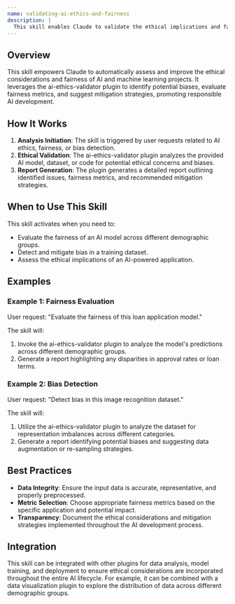 ```yaml
---
name: validating-ai-ethics-and-fairness
description: |
  This skill enables Claude to validate the ethical implications and fairness of AI/ML models and datasets. It is triggered when the user requests an ethics review, fairness assessment, or bias detection for an AI system. The skill uses the ai-ethics-validator plugin to analyze models, datasets, and code for potential biases and ethical concerns. It provides reports and recommendations for mitigating identified issues, ensuring responsible AI development and deployment. Use this skill when the user mentions "ethics validation", "fairness assessment", "bias detection", "responsible AI", or related terms in the context of AI/ML.
---
```


## Overview

This skill empowers Claude to automatically assess and improve the ethical considerations and fairness of AI and machine learning projects. It leverages the ai-ethics-validator plugin to identify potential biases, evaluate fairness metrics, and suggest mitigation strategies, promoting responsible AI development.

## How It Works

1. **Analysis Initiation**: The skill is triggered by user requests related to AI ethics, fairness, or bias detection.
2. **Ethical Validation**: The ai-ethics-validator plugin analyzes the provided AI model, dataset, or code for potential ethical concerns and biases.
3. **Report Generation**: The plugin generates a detailed report outlining identified issues, fairness metrics, and recommended mitigation strategies.

## When to Use This Skill

This skill activates when you need to:
- Evaluate the fairness of an AI model across different demographic groups.
- Detect and mitigate bias in a training dataset.
- Assess the ethical implications of an AI-powered application.

## Examples

### Example 1: Fairness Evaluation

User request: "Evaluate the fairness of this loan application model."

The skill will:
1. Invoke the ai-ethics-validator plugin to analyze the model's predictions across different demographic groups.
2. Generate a report highlighting any disparities in approval rates or loan terms.

### Example 2: Bias Detection

User request: "Detect bias in this image recognition dataset."

The skill will:
1. Utilize the ai-ethics-validator plugin to analyze the dataset for representation imbalances across different categories.
2. Generate a report identifying potential biases and suggesting data augmentation or re-sampling strategies.

## Best Practices

- **Data Integrity**: Ensure the input data is accurate, representative, and properly preprocessed.
- **Metric Selection**: Choose appropriate fairness metrics based on the specific application and potential impact.
- **Transparency**: Document the ethical considerations and mitigation strategies implemented throughout the AI development process.

## Integration

This skill can be integrated with other plugins for data analysis, model training, and deployment to ensure ethical considerations are incorporated throughout the entire AI lifecycle. For example, it can be combined with a data visualization plugin to explore the distribution of data across different demographic groups.